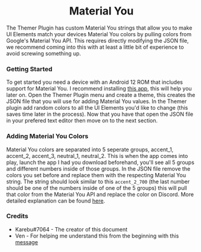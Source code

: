 <h1 align="center">Material You</h1>
The Themer Plugin has custom Material You strings that allow you to make UI Elements match your devices Material You colors by pulling colors from Google's Material You API. This requires directly modifying the JSON file, we recommend coming into this with at least a little bit of experience to avoid screwing something up.

### Getting Started
To get started you need a device with an Android 12 ROM that includes support for Material You. I recommend installing [this app](https://play.google.com/store/apps/details?id=com.ch3d.material.color&hl=en_US&gl=US), this will help you later on. Open the Themer Plugin menu and create a theme, this creates the JSON file that you will use for adding Material You values. In the Themer plugin add random colors to all the UI Elements you'd like to change (this saves time later in the process). Now that you have that open the JSON file in your prefered text editor then move on to the next section.

### Adding Material You Colors
Material You colors are separated into 5 seperate groups, accent_1, accent_2, accent_3, neutral_1, neutral_2. This is when the app comes into play, launch the app I had you download beforehand, you'll see all 5 groups and different numbers inside of those groups. In the JSON file remove the colors you set before and replace them with the respecting Material You string. The string should look similar to this `accent_2_700` (the last number should be one of the numbers inside of one of the 5 groups) this will pull that color from the Material You API and replace the color on Discord. More detailed explanation can be found [here](https://discord.com/channels/811255666990907402/868419532992172073/898303519394758706).

### Credits
- Karebu#7064 - The creator of this document
- Ven - For helping me understand this from the beginning with this [message](https://discord.com/channels/811255666990907402/868419532992172073/898303519394758706)
